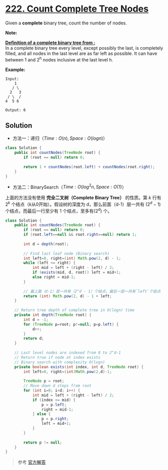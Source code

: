 # [222. Count Complete Tree Nodes](https://leetcode-cn.com/problems/count-complete-tree-nodes/)


Given a **complete** binary tree, count the number of nodes.

**Note:**

**<u style="display: inline;">Definition of a complete binary tree from :</u>**  
In a complete binary tree every level, except possibly the last, is completely filled, and all nodes in the last level are as far left as possible. It can have between 1 and 2<sup>h</sup> nodes inclusive at the last level h.

**Example:**

```
Input: 
    1
   / \
  2   3
 / \  /
4  5 6

Output: 6
```



## Solution

- 方法一：递归（$Time: O(n), Space: O(logn)$）

```java
class Solution {
    public int countNodes(TreeNode root) {
        if (root == null) return 0;
        
        return 1 + countNodes(root.left) + countNodes(root.right);
    }
}
```

- 方法二：BinarySearch（$Time: O(log^{2} n, Space: O(1)$）

上面的方法没有使用 **完全二叉树（Complete Binary Tree）** 的性质。第 $k$ 行有 $2^k$ 个结点（$k$从0开始）。假设树的深度为 d，那么前面（d-1）层一共有 $(2^d - 1)$ 个结点，而最后一行至少有 1 个结点，至多有$(2^d)$ 个。

```java
class Solution {
    public int countNodes(TreeNode root) {
        if (root == null) return 0;
        if (root.left==null && root.right==null) return 1;
        
        int d = depth(root);
        
        // Find last leaf node (Binary search)
        int left=0, right=(int) Math.pow(2, d) - 1;
        while (left <= right) {
            int mid = left + (right - left) / 2;
            if (exists(mid, d, root)) left = mid+1;
            else right = mid-1;
        }
        
        // 最上面（d-1）层一共有（2^d - 1）个结点，最后一层一共有`left`个结点
        return (int) Math.pow(2, d) - 1 + left;
    }
    
    // Return tree depth of complete tree in O(logn) time
    private int depth(TreeNode root) {
        int d = -1;
        for (TreeNode p=root; p!=null; p=p.left) {
            d++;
        }
        return d;
    }
    
    // Last level nodes are indexed from 0 to 2^d-1
    // Return true if node at index exists
    // Binary search with complexity O(logn)
    private boolean exists(int index, int d, TreeNode root) {
        int left=0, right=(int)Math.pow(2,d)-1;
        
        TreeNode p = root;
        // Move down d steps from root
        for (int i=0; i<d; i++) {
            int mid = left + (right - left) / 2;
            if (index <= mid) {
                p = p.left;
                right = mid-1;
            } else {
                p = p.right;
                left = mid+1;
            }
        }
        
        return p != null;
    }
}
```

> 参考 [官方解答](<https://leetcode-cn.com/problems/count-complete-tree-nodes/solution/wan-quan-er-cha-shu-de-jie-dian-ge-shu-by-leetcode/>) 